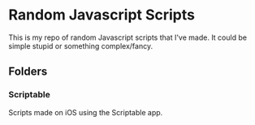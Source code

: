 # Random Javascript Scripts

This is my repo of random Javascript scripts that I've made. It could be simple stupid or something complex/fancy.

## Folders

### Scriptable

Scripts made on iOS using the Scriptable app.